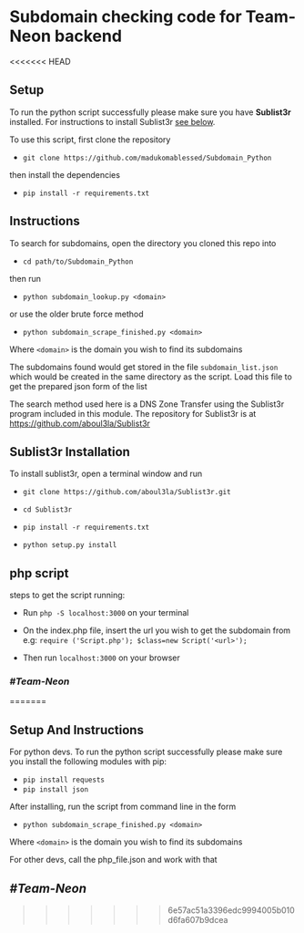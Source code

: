 # Subdomain checking code for Team-Neon backend

<<<<<<< HEAD
## Setup
To run the python script successfully please make sure you have **Sublist3r** installed. For instructions
to install Sublist3r [see below](https://github.com/madukomablessed/Subdomain_Python#sublist3r-installation).

To use this script, first clone the repository 
- `git clone https://github.com/madukomablessed/Subdomain_Python`

then install the dependencies
- `pip install -r requirements.txt`

## Instructions
To search for subdomains, open the directory you cloned this repo into
- `cd path/to/Subdomain_Python` 

then run
- `python subdomain_lookup.py <domain>`

or use the older brute force method
- `python subdomain_scrape_finished.py <domain>`

Where `<domain>` is the domain you wish to find its subdomains

The subdomains found would get stored in the file `subdomain_list.json` which would be created in the same directory as the script.
Load this file to get the prepared json form of the list


The search method used here is a DNS Zone Transfer using the Sublist3r program included in this module. 
The repository for Sublist3r is at https://github.com/aboul3la/Sublist3r
 
 
## Sublist3r Installation
To install sublist3r, open a terminal window and run

  - `git clone https://github.com/aboul3la/Sublist3r.git`

  - `cd Sublist3r`  

  - `pip install -r requirements.txt`
  
  - `python setup.py install`

  ## php script
  steps to get the script running:
  - Run `php -S localhost:3000` on your terminal
  - On the index.php file, insert the url you wish to get the subdomain from
  e.g:
  `require ('Script.php');
$class=new Script('<url>');`

- Then run `localhost:3000` on your browser


### *#Team-Neon*
=======
## Setup And Instructions
For python devs. To run the python script successfully please make sure you install the following modules with pip:
- `pip install requests`
- `pip install json`

After installing, run the script from command line in the form 
- `python subdomain_scrape_finished.py <domain>` 

Where `<domain>` is the domain you wish to find its subdomains

For other devs, call the php_file.json and work with that

## *#Team-Neon*
>>>>>>> 6e57ac51a3396edc9994005b010d6fa607b9dcea
